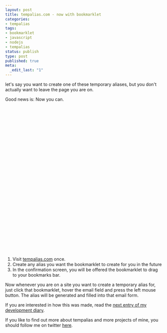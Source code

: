 ```yaml
---
layout: post
title: tempalias.com - now with bookmarklet
categories:
- tempalias
tags:
- bookmarklet
- javascript
- nodejs
- tempalias
status: publish
type: post
published: true
meta:
  _edit_last: "1"
---
```

let's say you want to create one of these temporary aliases, but you don't actually want to leave the page you are on.

Good news is: Now you can.

<object classid="clsid:d27cdb6e-ae6d-11cf-96b8-444553540000" width="505" height="467" codebase="http://download.macromedia.com/pub/shockwave/cabs/flash/swflash.cab#version=6,0,40,0"><param name="allowfullscreen" value="true" /><param name="allowscriptaccess" value="always" /><param name="src" value="http://vimeo.com/moogaloop.swf?clip_id=11995145&amp;server=vimeo.com&amp;show_title=0&amp;show_byline=0&amp;show_portrait=0&amp;color=00ADEF&amp;fullscreen=1" /><embed type="application/x-shockwave-flash" width="505" height="467" src="http://vimeo.com/moogaloop.swf?clip_id=11995145&amp;server=vimeo.com&amp;show_title=0&amp;show_byline=0&amp;show_portrait=0&amp;color=00ADEF&amp;fullscreen=1" allowscriptaccess="always" allowfullscreen="true"></embed></object>
<ol>
	<li>Visit <a href="http://tempalias.com">tempalias.com</a> once.</li>
	<li>Create any alias you want the bookmarklet to create for you in the future</li>
	<li>In the confirmation screen, you will be offered the bookmarklet to drag to your bookmarks bar.</li>
</ol>
Now whenever you are on a site you want to create a temporary alias for, just click that bookmarklet, hover the email field and press the left mouse button. The alias will be generated and filled into that email form.

If you are interested in how this was made, read the <a href="http://www.gnegg.ch/2010/05/tempalias-com-creating-the-bookmarklet/">next entry of my development diary</a>.

If you like to find out more about tempalias and more projects of mine, you should follow me on twitter <a href="http://twitter.com/pilif">here</a>.
